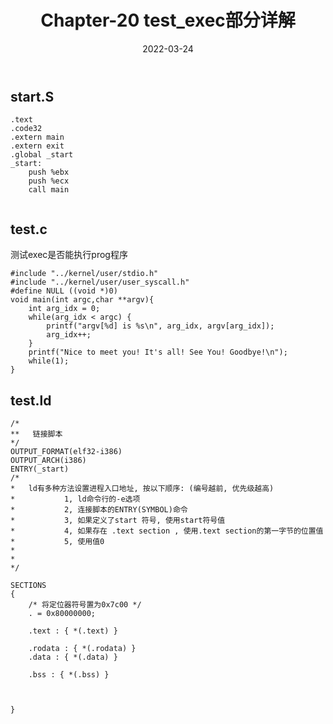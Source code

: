 ﻿---
title: Chapter-20 test_exec部分详解
description: Chapter 20 of FreeFlyOS
toc: true
authors:
tags:
weight: 20
categories:
series:
date: '2022-03-24'
lastmod: '2022-03-24'
draft: false
---
## start.S

```
.text
.code32
.extern main
.extern exit
.global _start
_start:
    push %ebx
    push %ecx
    call main


```

## test.c

测试exec是否能执行prog程序

```
#include "../kernel/user/stdio.h"
#include "../kernel/user/user_syscall.h"
#define NULL ((void *)0)
void main(int argc,char **argv){
    int arg_idx = 0; 
    while(arg_idx < argc) { 
        printf("argv[%d] is %s\n", arg_idx, argv[arg_idx]); 
        arg_idx++; 
    }
    printf("Nice to meet you! It's all! See You! Goodbye!\n");
    while(1);
}
```

## test.ld

```
/* 
**   链接脚本
*/
OUTPUT_FORMAT(elf32-i386)
OUTPUT_ARCH(i386)
ENTRY(_start)
/*
*   ld有多种方法设置进程入口地址, 按以下顺序: (编号越前, 优先级越高)
*           1, ld命令行的-e选项
*           2, 连接脚本的ENTRY(SYMBOL)命令
*           3, 如果定义了start 符号, 使用start符号值
*           4, 如果存在 .text section , 使用.text section的第一字节的位置值
*           5, 使用值0
*
*
*/

SECTIONS 
{
    /* 将定位器符号置为0x7c00 */
    . = 0x80000000;

    .text : { *(.text) }

    .rodata : { *(.rodata) }
    .data : { *(.data) }

    .bss : { *(.bss) }
    
    
    
}
```


